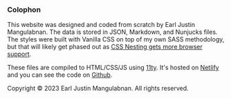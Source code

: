 ### Colophon

This website was designed and coded from scratch by Earl Justin Mangulabnan. The data is stored in JSON, Markdown, and Nunjucks files. The styles were built with Vanilla CSS on top of my own SASS methodology, but that will likely get phased out as [CSS Nesting gets more browser support](https://caniuse.com/css-nesting).

These files are compiled to HTML/CSS/JS using [11ty](https://www.11ty.dev/). It's hosted on [Netlify](https://www.netlify.com/) and you can see the code on [Github](https://github.com/earlman/me-dev).

Copyright &copy; 2023 Earl Justin Mangulabnan. All rights reserved.
